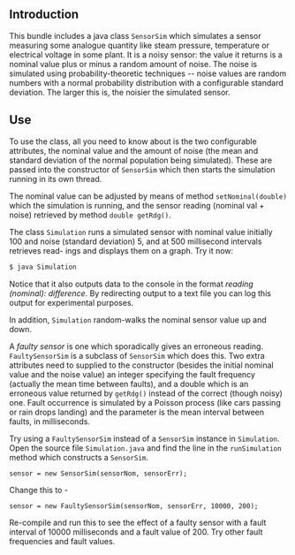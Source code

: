 ## Introduction

This bundle includes a java class `SensorSim` which simulates a sensor
measuring some analogue quantity like steam pressure, temperature or electrical
voltage in some plant. It is a noisy sensor: the value it returns is a nominal
value plus or minus a random amount of noise. The noise is simulated using
probability-theoretic techniques -- noise values are random numbers with a
normal probability distribution with a configurable standard deviation. The
larger this is, the noisier the simulated sensor.

## Use

To use the class, all you need to know about is the two configurable
attributes, the nominal value and the amount of noise (the mean and standard
deviation of the normal population being simulated). These are passed into the
constructor of `SensorSim` which then starts the simulation running in its own
thread.

The nominal value can be adjusted by means of method `setNominal(double)` which
the simulation is running, and the sensor reading (nominal val + noise)
retrieved by method `double getRdg()`.

The class `Simulation` runs a simulated sensor with nominal value initially 100
and noise (standard deviation) 5, and at 500 millisecond intervals retrieves
read- ings and displays them on a graph.  Try it now: 

```sh
$ java Simulation
```

Notice that it also outputs data to the console in the format *reading
(nominal): difference*. By redirecting output to a text file you can log this
output for experimental purposes. 

In addition, `Simulation` random-walks the nominal sensor value up and down. 

A *faulty sensor* is one which sporadically gives an erroneous reading.
`FaultySensorSim` is a subclass of `SensorSim` which does this. Two extra
attributes need to supplied to the constructor (besides the initial nominal
value and the noise value) an integer specifying the fault frequency (actually
the mean time between faults), and a double which is an erroneous value
returned by `getRdg()` instead of the correct (though noisy) one.  Fault
occurrence is simulated by a Poisson process (like cars passing or rain drops
landing) and the parameter is the mean interval between faults, in
milliseconds. 

Try using a `FaultySensorSim` instead of a `SensorSim` instance in
`Simulation`. Open the source file `Simulation.java` and find the line in the
`runSimulation` method which constructs a `SensorSim`. 

```
sensor = new SensorSim(sensorNom, sensorErr);
```
Change this to - 

```
sensor = new FaultySensorSim(sensorNom, sensorErr, 10000, 200);
```
Re-compile and run this to see the effect of a faulty sensor with a fault
interval of 10000 milliseconds and a fault value of 200. Try other fault
frequencies and fault values.
